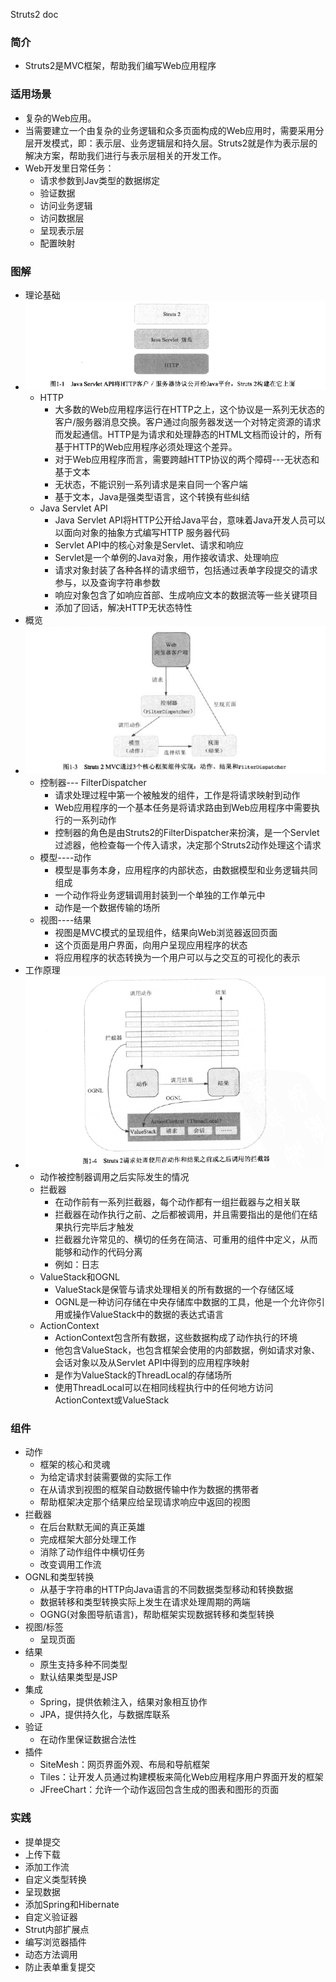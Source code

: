 Struts2 doc

### 简介
 - Struts2是MVC框架，帮助我们编写Web应用程序

### 适用场景
 - 复杂的Web应用。
 - 当需要建立一个由复杂的业务逻辑和众多页面构成的Web应用时，需要采用分层开发模式，即：表示层、业务逻辑层和持久层。Struts2就是作为表示层的解决方案，帮助我们进行与表示层相关的开发工作。
 - Web开发里日常任务：
    - 请求参数到Jav类型的数据绑定
    - 验证数据
    - 访问业务逻辑
    - 访问数据层
    - 呈现表示层
    - 配置映射
### 图解
 - 理论基础
 - ![001](images/001.png)
    - HTTP 
        - 大多数的Web应用程序运行在HTTP之上，这个协议是一系列无状态的客户/服务器消息交换。客户通过向服务器发送一个对特定资源的请求而发起通信。HTTP是为请求和处理静态的HTML文档而设计的，所有基于HTTP的Web应用程序必须处理这个差异。
        - 对于Web应用程序而言，需要跨越HTTP协议的两个障碍---无状态和基于文本
        - 无状态，不能识别一系列请求是来自同一个客户端
        - 基于文本，Java是强类型语言，这个转换有些纠结
    - Java Servlet API
        - Java Servlet API将HTTP公开给Java平台，意味着Java开发人员可以以面向对象的抽象方式编写HTTP 服务器代码
        - Servlet API中的核心对象是Servlet、请求和响应
        - Servlet是一个单例的Java对象，用作接收请求、处理响应
        - 请求对象封装了各种各样的请求细节，包括通过表单字段提交的请求参与，以及查询字符串参数
        - 响应对象包含了如响应首部、生成响应文本的数据流等一些关键项目
        - 添加了回话，解决HTTP无状态特性
- 概览
- ![002](images/002.png)
    - 控制器--- FilterDispatcher
        - 请求处理过程中第一个被触发的组件，工作是将请求映射到动作
        - Web应用程序的一个基本任务是将请求路由到Web应用程序中需要执行的一系列动作
        - 控制器的角色是由Struts2的FilterDispatcher来扮演，是一个Servlet过滤器，他检查每一个传入请求，决定那个Struts2动作处理这个请求
    - 模型----动作
        - 模型是事务本身，应用程序的内部状态，由数据模型和业务逻辑共同组成
        - 一个动作将业务逻辑调用封装到一个单独的工作单元中
        - 动作是一个数据传输的场所
    - 视图----结果
        - 视图是MVC模式的呈现组件，结果向Web浏览器返回页面
        - 这个页面是用户界面，向用户呈现应用程序的状态
        - 将应用程序的状态转换为一个用户可以与之交互的可视化的表示
- 工作原理
- ![003](images/003.png)
    - 动作被控制器调用之后实际发生的情况
    - 拦截器
        - 在动作前有一系列拦截器，每个动作都有一组拦截器与之相关联
        - 拦截器在动作执行之前、之后都被调用，并且需要指出的是他们在结果执行完毕后才触发
        - 拦截器允许常见的、横切的任务在简洁、可重用的组件中定义，从而能够和动作的代码分离
        - 例如：日志
    - ValueStack和OGNL
        - ValueStack是保管与请求处理相关的所有数据的一个存储区域
        - OGNL是一种访问存储在中央存储库中数据的工具，他是一个允许你引用或操作ValueStack中的数据的表达式语言
    - ActionContext
        - ActionContext包含所有数据，这些数据构成了动作执行的环境
        - 他包含ValueStack，也包含框架会使用的内部数据，例如请求对象、会话对象以及从Servlet API中得到的应用程序映射
        - 是作为ValueStack的ThreadLocal的存储场所
        - 使用ThreadLocal可以在相同线程执行中的任何地方访问ActionContext或ValueStack
### 组件
- 动作
    - 框架的核心和灵魂
    - 为给定请求封装需要做的实际工作
    - 在从请求到视图的框架自动数据传输中作为数据的携带者
    - 帮助框架决定那个结果应给呈现请求响应中返回的视图
- 拦截器
    - 在后台默默无闻的真正英雄
    - 完成框架大部分处理工作
    - 消除了动作组件中横切任务
    - 改变调用工作流
- OGNL和类型转换
    - 从基于字符串的HTTP向Java语言的不同数据类型移动和转换数据
    - 数据转移和类型转换实际上发生在请求处理周期的两端
    - OGNG(对象图导航语言)，帮助框架实现数据转移和类型转换
- 视图/标签
    - 呈现页面
- 结果
    - 原生支持多种不同类型
    - 默认结果类型是JSP
- 集成
    - Spring，提供依赖注入，结果对象相互协作
    - JPA，提供持久化，与数据库联系
- 验证
    - 在动作里保证数据合法性
- 插件
    - SiteMesh：网页界面外观、布局和导航框架
    - Tiles：让开发人员通过构建模板来简化Web应用程序用户界面开发的框架
    - JFreeChart：允许一个动作返回包含生成的图表和图形的页面
### 实践
- 提单提交
- 上传下载
- 添加工作流
- 自定义类型转换
- 呈现数据
- 添加Spring和Hibernate
- 自定义验证器
- Strut内部扩展点
- 编写浏览器插件
- 动态方法调用
- 防止表单重复提交
